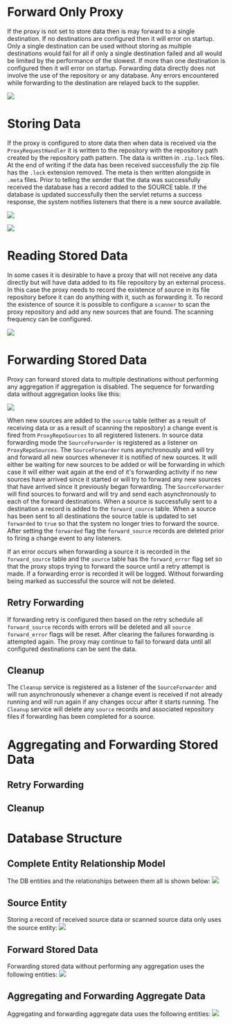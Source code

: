 # Forward Only Proxy
If the proxy is not set to store data then is may forward to a single destination.
If no destinations are configured then it will error on startup.
Only a single destination can be used without storing as multiple destinations would fail for all if only a single destination failed and all would be limited by the performance of the slowest.
If more than one destination is configured then it will error on startup.
Forwarding data directly does not involve the use of the repository or any database.
Any errors encountered while forwarding to the destination are relayed back to the supplier. 

![](forward-only-sequence.svg)

# Storing Data
If the proxy is configured to store data then when data is received via the `ProxyRequestHandler` it is written to the repository with the repository path created by the repository path pattern.
The data is written in `.zip.lock` files.
At the end of writing if the data has been received successfully the zip file has the `.lock` extension removed.
The meta is then written alongside in `.meta` files. 
Prior to telling the sender that the data was successfully received the database has a record added to the SOURCE table.
If the database is updated successfully then the servlet returns a success response, the system notifies listeners that there is a new source available.

![](storing-data.svg)

![](receive-and-store-sequence.svg)

# Reading Stored Data
In some cases it is desirable to have a proxy that will not receive any data directly but will have data added to its file repository by an external process.
In this case the proxy needs to record the existence of source in its file repository before it can do anything with it, such as forwarding it.
To record the existence of source it is possible to configure a `scanner` to scan the proxy repository and add any new sources that are found.
The scanning frequency can be configured.

![](repo-scanner-sequence.svg)

# Forwarding Stored Data
Proxy can forward stored data to multiple destinations without performing any aggregation if aggregation is disabled.
The sequence for forwarding data without aggregation looks like this:

![](forward-stored-data-sequence.svg)

When new sources are added to the `source` table (either as a result of receiving data or as a result of scanning the repository) a change event is fired from `ProxyRepoSources` to all registered listeners.
In source data forwarding mode the `SourceForwarder` is registered as a listener on `ProxyRepoSources`.
The `SourceForwarder` runs asynchronously and will try and forward all new sources whenever it is notified of new sources.
It will either be waiting for new sources to be added or will be forwarding in which case it will either wait again at the end of it's forwarding activity if no new sources have arrived since it started or will try to forward any new sources that have arrived since it previously began forwarding.
The `SourceForwarder` will find sources to forward and will try and send each asynchronously to each of the forward destinations.
When a source is successfully sent to a destination a record is added to the `forward_cource` table.
When a source has been sent to all destinations the source table is updated to set `forwarded` to `true` so that the system no longer tries to forward the source.
After setting the `forwarded` flag the `forward_source` records are deleted prior to firing a change event to any listeners.

If an error occurs when forwarding a source it is recorded in the `forward_source` table and the `source` table has the `forward_error` flag set so that the proxy stops trying to forward the source until a retry attempt is made.
If a forwarding error is recorded it will be logged.
Without forwarding being marked as successful the source will not be deleted.

## Retry Forwarding
If forwarding retry is configured then based on the retry schedule all `forward_source` records with errors will be deleted and all `source` `forward_error` flags will be reset.
After clearing the failures forwarding is attempted again.
The proxy may continue to fail to forward data until all configured destinations can be sent the data.

## Cleanup
The `Cleanup` service is registered as a listener of the `SourceForwarder` and will run asynchronously whenever a change event is received if not already running and will run again if any changes occur after it starts running.
The  `Cleanup` service will delete any `source` records and associated repository files if forwarding has been completed for a source.

# Aggregating and Forwarding Stored Data




## Retry Forwarding

## Cleanup

# Database Structure

## Complete Entity Relationship Model
The DB entities and the relationships between them all is shown below:
![](all-entity.svg)

## Source Entity
Storing a record of received source data or scanned source data only uses the source entity:
![](source-entity.svg)

## Forward Stored Data
Forwarding stored data without performing any aggregation uses the following entities:
![](forward-stored-data-entity.svg)

## Aggregating and Forwarding Aggregate Data
Aggregating and forwarding aggregate data uses the following entities:
![](forward-aggregate-entity.svg)
